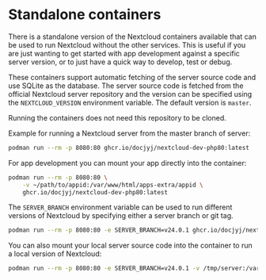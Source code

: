 # Standalone containers

There is a standalone version of the Nextcloud containers available that can be used to run Nextcloud without the other services. This is useful if you are just wanting to get started with app development against a specific server version, or to just have a quick way to develop, test or debug.

These containers support automatic fetching of the server source code and use SQLite as the database. The server source code is fetched from the official Nextcloud server repository and the version can be specified using the `NEXTCLOUD_VERSION` environment variable. The default version is `master`.

Running the containers does not need this repository to be cloned.

Example for running a Nextcloud server from the master branch of server:

```bash
podman run --rm -p 8080:80 ghcr.io/docjyj/nextcloud-dev-php80:latest
```

For app development you can mount your app directly into the container:

```bash
podman run --rm -p 8080:80 \
    -v ~/path/to/appid:/var/www/html/apps-extra/appid \
    ghcr.io/docjyj/nextcloud-dev-php80:latest
```

The `SERVER_BRANCH` environment variable can be used to run different versions of Nextcloud by specifying either a server branch or git tag.

```bash
podman run --rm -p 8080:80 -e SERVER_BRANCH=v24.0.1 ghcr.io/docjyj/nextcloud-dev-php80:latest
```

You can also mount your local server source code into the container to run a local version of Nextcloud:

```bash
podman run --rm -p 8080:80 -e SERVER_BRANCH=v24.0.1 -v /tmp/server:/var/www/html ghcr.io/docjyj/nextcloud-dev-php80:latest
```

